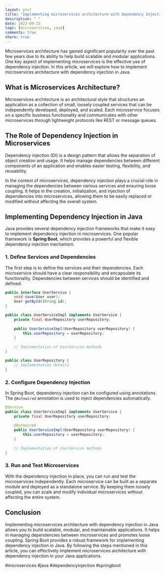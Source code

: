 ```yaml
---
layout: post
title: "Implementing microservices architecture with Dependency Injection in Java."
description: " "
date: 2023-09-23
tags: [microservices, java]
comments: true
share: true
---
```


Microservices architecture has gained significant popularity over the past few years due to its ability to help build scalable and modular applications. One key aspect of implementing microservices is the effective use of dependency injection. In this article, we will explore how to implement microservices architecture with dependency injection in Java.

## What is Microservices Architecture?

Microservices architecture is an architectural style that structures an application as a collection of small, loosely coupled services that can be independently developed, deployed, and scaled. Each microservice focuses on a specific business functionality and communicates with other microservices through lightweight protocols like REST or message queues.

## The Role of Dependency Injection in Microservices

Dependency injection (DI) is a design pattern that allows the separation of object creation and usage. It helps manage dependencies between different components of an application and enables easier testing, flexibility, and reusability.

In the context of microservices, dependency injection plays a crucial role in managing the dependencies between various services and ensuring loose coupling. It helps in the creation, initialization, and injection of dependencies into microservices, allowing them to be easily replaced or modified without affecting the overall system.

## Implementing Dependency Injection in Java

Java provides several dependency injection frameworks that make it easy to implement dependency injection in microservices. One popular framework is **Spring Boot**, which provides a powerful and flexible dependency injection mechanism.

### 1. Define Services and Dependencies

The first step is to define the services and their dependencies. Each microservice should have a clear responsibility and encapsulate its functionality. Dependencies between services should be identified and defined.

```java
public interface UserService {
    void save(User user);
    User getById(String id);
}

public class UserServiceImpl implements UserService {
    private final UserRepository userRepository;
    
    public UserServiceImpl(UserRepository userRepository) {
        this.userRepository = userRepository;
    }
    
    // Implementation of UserService methods
}

public class UserRepository {
    // Implementation details
}
```

### 2. Configure Dependency Injection

In Spring Boot, dependency injection can be configured using annotations. The `@Autowired` annotation is used to inject dependencies automatically.

```java
@Service
public class UserServiceImpl implements UserService {
    private final UserRepository userRepository;
    
    @Autowired
    public UserServiceImpl(UserRepository userRepository) {
        this.userRepository = userRepository;
    }
    
    // Implementation of UserService methods
}
```

### 3. Run and Test Microservices

With the dependency injection in place, you can run and test the microservices independently. Each microservice can be built as a separate module and deployed as a standalone service. By keeping them loosely coupled, you can scale and modify individual microservices without affecting the entire system.

## Conclusion

Implementing microservices architecture with dependency injection in Java allows you to build scalable, modular, and maintainable applications. It helps in managing dependencies between microservices and promotes loose coupling. Spring Boot provides a robust framework for implementing dependency injection in Java. By following the steps mentioned in this article, you can effectively implement microservices architecture with dependency injection in your Java applications.

#microservices #java #dependencyinjection #springboot